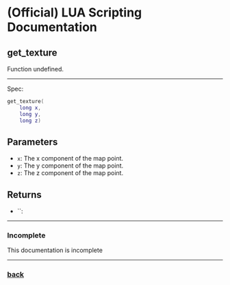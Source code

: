
# (Official) LUA Scripting Documentation

## get_texture

Function undefined.

___

Spec:

```lua
get_texture(
	long x,
	long y,
	long z)
```

## Parameters

- `x`: The x component of the map point.
- `y`: The y component of the map point.
- `z`: The z component of the map point.

## Returns

- ``: 

___

### Incomplete

This documentation is incomplete

___

### [back](../getters)
